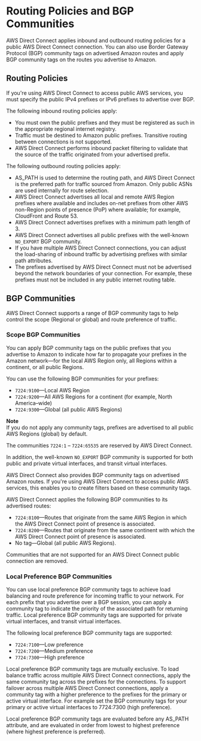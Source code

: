# Routing Policies and BGP Communities<a name="routing-and-bgp"></a>

AWS Direct Connect applies inbound and outbound routing policies for a public AWS Direct Connect connection\. You can also use Border Gateway Protocol \(BGP\) community tags on advertised Amazon routes and apply BGP community tags on the routes you advertise to Amazon\.

## Routing Policies<a name="routing-policies"></a>

If you're using AWS Direct Connect to access public AWS services, you must specify the public IPv4 prefixes or IPv6 prefixes to advertise over BGP\. 

The following inbound routing policies apply:
+ You must own the public prefixes and they must be registered as such in the appropriate regional internet registry\.
+ Traffic must be destined to Amazon public prefixes\. Transitive routing between connections is not supported\.
+ AWS Direct Connect performs inbound packet filtering to validate that the source of the traffic originated from your advertised prefix\. 

The following outbound routing policies apply:
+ AS\_PATH is used to determine the routing path, and AWS Direct Connect is the preferred path for traffic sourced from Amazon\. Only public ASNs are used internally for route selection\.
+ AWS Direct Connect advertises all local and remote AWS Region prefixes where available and includes on\-net prefixes from other AWS non\-Region points of presence \(PoP\) where available; for example, CloudFront and Route 53\.
+ AWS Direct Connect advertises prefixes with a minimum path length of 3\.
+ AWS Direct Connect advertises all public prefixes with the well\-known `NO_EXPORT` BGP community\.
+ If you have multiple AWS Direct Connect connections, you can adjust the load\-sharing of inbound traffic by advertising prefixes with similar path attributes\.
+ The prefixes advertised by AWS Direct Connect must not be advertised beyond the network boundaries of your connection\. For example, these prefixes must not be included in any public internet routing table\.

## BGP Communities<a name="bgp-communities"></a>

AWS Direct Connect supports a range of BGP community tags to help control the scope \(Regional or global\) and route preference of traffic\.

### Scope BGP Communities<a name="scope-bgp-communities"></a>

You can apply BGP community tags on the public prefixes that you advertise to Amazon to indicate how far to propagate your prefixes in the Amazon network—for the local AWS Region only, all Regions within a continent, or all public Regions\.

You can use the following BGP communities for your prefixes:
+ `7224:9100`—Local AWS Region
+ `7224:9200`—All AWS Regions for a continent \(for example, North America–wide\)
+ `7224:9300`—Global \(all public AWS Regions\)

**Note**  
If you do not apply any community tags, prefixes are advertised to all public AWS Regions \(global\) by default\.

The communities `7224:1` – `7224:65535` are reserved by AWS Direct Connect\.

In addition, the well\-known `NO_EXPORT` BGP community is supported for both public and private virtual interfaces, and transit virtual interfaces\.

AWS Direct Connect also provides BGP community tags on advertised Amazon routes\. If you're using AWS Direct Connect to access public AWS services, this enables you to create filters based on these community tags\. 

AWS Direct Connect applies the following BGP communities to its advertised routes:
+ `7224:8100`—Routes that originate from the same AWS Region in which the AWS Direct Connect point of presence is associated\.
+ `7224:8200`—Routes that originate from the same continent with which the AWS Direct Connect point of presence is associated\.
+ No tag—Global \(all public AWS Regions\)\.

Communities that are not supported for an AWS Direct Connect public connection are removed\.

### Local Preference BGP Communities<a name="local-pref-bgp-communities"></a>

You can use local preference BGP community tags to achieve load balancing and route preference for incoming traffic to your network\. For each prefix that you advertise over a BGP session, you can apply a community tag to indicate the priority of the associated path for returning traffic\. Local preference BGP community tags are supported for private virtual interfaces, and transit virtual interfaces\.

The following local preference BGP community tags are supported:
+ `7224:7100`—Low preference
+ `7224:7200`—Medium preference
+ `7724:7300`—High preference

Local preference BGP community tags are mutually exclusive\. To load balance traffic across multiple AWS Direct Connect connections, apply the same community tag across the prefixes for the connections\. To support failover across multiple AWS Direct Connect connections, apply a community tag with a higher preference to the prefixes for the primary or active virtual interface\. For example set the BGP community tags for your primary or active virtual interfaces to 7724:7300 \(high preference\)\.

Local preference BGP community tags are evaluated before any AS\_PATH attribute, and are evaluated in order from lowest to highest preference \(where highest preference is preferred\)\.